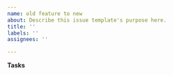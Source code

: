 ```yaml
---
name: old feature to new
about: Describe this issue template's purpose here.
title: ''
labels: ''
assignees: ''

---
```


**Tasks**
